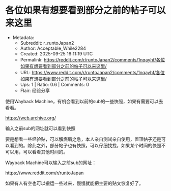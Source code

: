 # 各位如果有想要看到部分之前的帖子可以来这里

- Metadata:
  - Subreddit: r_runtoJapan2
  - Author: Acceptable_While2284
  - Created: 2025-09-25 16:11:19 UTC
  - Permalink: https://reddit.com/r/runtoJapan2/comments/1nqayhf/各位如果有想要看到部分之前的帖子可以来这里/
  - URL: https://www.reddit.com/r/runtoJapan2/comments/1nqayhf/各位如果有想要看到部分之前的帖子可以来这里/
  - Ups: 1 | Ratio: 0.6 | Comments: 0
  - Flair: 经验分享


使用Wayback
Machine，有机会看到以前的sub的一些快照，如果有需要可以去看看。

<https://web.archive.org/>

输入之前sub的网址就可以看到快照

要是想看一些经验贴，可以解燃眉之急，本人亲自测试亲自使用，置顶帖子还是可以看到的。除此之外，部分帖子也有快照，可以仔细找找，如果某个时间的快照不可以用，可以看看其他时间的。

Wayback Machine可以输入之前sub的网址：

<https://www.reddit.com/r/runtoJapan>

如果有人有空也可以搬运一些过来，慢慢就能把主要的贴文恢复好了。

